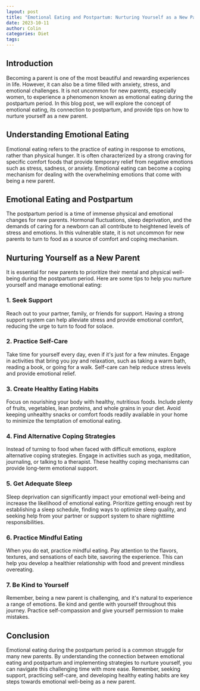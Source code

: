 ```yaml
---
layout: post
title: "Emotional Eating and Postpartum: Nurturing Yourself as a New Parent"
date: 2023-10-11
author: Colin
categories: Diet
tags: 
---
```


## Introduction

Becoming a parent is one of the most beautiful and rewarding experiences in life. However, it can also be a time filled with anxiety, stress, and emotional challenges. It is not uncommon for new parents, especially women, to experience a phenomenon known as emotional eating during the postpartum period. In this blog post, we will explore the concept of emotional eating, its connection to postpartum, and provide tips on how to nurture yourself as a new parent.

## Understanding Emotional Eating

Emotional eating refers to the practice of eating in response to emotions, rather than physical hunger. It is often characterized by a strong craving for specific comfort foods that provide temporary relief from negative emotions such as stress, sadness, or anxiety. Emotional eating can become a coping mechanism for dealing with the overwhelming emotions that come with being a new parent.

## Emotional Eating and Postpartum

The postpartum period is a time of immense physical and emotional changes for new parents. Hormonal fluctuations, sleep deprivation, and the demands of caring for a newborn can all contribute to heightened levels of stress and emotions. In this vulnerable state, it is not uncommon for new parents to turn to food as a source of comfort and coping mechanism.

## Nurturing Yourself as a New Parent

It is essential for new parents to prioritize their mental and physical well-being during the postpartum period. Here are some tips to help you nurture yourself and manage emotional eating:

### 1. Seek Support

Reach out to your partner, family, or friends for support. Having a strong support system can help alleviate stress and provide emotional comfort, reducing the urge to turn to food for solace.

### 2. Practice Self-Care

Take time for yourself every day, even if it's just for a few minutes. Engage in activities that bring you joy and relaxation, such as taking a warm bath, reading a book, or going for a walk. Self-care can help reduce stress levels and provide emotional relief.

### 3. Create Healthy Eating Habits

Focus on nourishing your body with healthy, nutritious foods. Include plenty of fruits, vegetables, lean proteins, and whole grains in your diet. Avoid keeping unhealthy snacks or comfort foods readily available in your home to minimize the temptation of emotional eating.

### 4. Find Alternative Coping Strategies

Instead of turning to food when faced with difficult emotions, explore alternative coping strategies. Engage in activities such as yoga, meditation, journaling, or talking to a therapist. These healthy coping mechanisms can provide long-term emotional support.

### 5. Get Adequate Sleep

Sleep deprivation can significantly impact your emotional well-being and increase the likelihood of emotional eating. Prioritize getting enough rest by establishing a sleep schedule, finding ways to optimize sleep quality, and seeking help from your partner or support system to share nighttime responsibilities.

### 6. Practice Mindful Eating

When you do eat, practice mindful eating. Pay attention to the flavors, textures, and sensations of each bite, savoring the experience. This can help you develop a healthier relationship with food and prevent mindless overeating.

### 7. Be Kind to Yourself

Remember, being a new parent is challenging, and it's natural to experience a range of emotions. Be kind and gentle with yourself throughout this journey. Practice self-compassion and give yourself permission to make mistakes.

## Conclusion

Emotional eating during the postpartum period is a common struggle for many new parents. By understanding the connection between emotional eating and postpartum and implementing strategies to nurture yourself, you can navigate this challenging time with more ease. Remember, seeking support, practicing self-care, and developing healthy eating habits are key steps towards emotional well-being as a new parent.